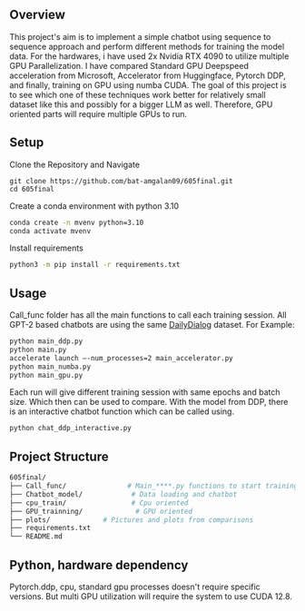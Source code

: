 ## Overview

This project's aim is to implement a simple chatbot using sequence to sequence approach and perform different methods for training the model data. For the hardwares, i have used 2x Nvidia RTX 4090 to utilize multiple GPU Parallelization. I have compared Standard GPU Deepspeed acceleration from Microsoft, Accelerator from Huggingface, Pytorch DDP, and finally, training on GPU using numba CUDA. The goal of this project is to see which one of these techniques work better for relatively small dataset like this and possibly for a bigger LLM as well. Therefore, GPU oriented parts will require multiple GPUs to run.
## Setup

Clone the Repository and Navigate

```
git clone https://github.com/bat-amgalan09/605final.git
cd 605final
```

Create a conda environment with python 3.10

```bash
conda create -n mvenv python=3.10
conda activate mvenv
```

Install requirements

```bash
python3 -m pip install -r requirements.txt
```

## Usage

Call_func folder has all the main functions to call each training session. 
All GPT-2 based chatbots are using the same [DailyDialog](https://huggingface.co/datasets/daily_dialog) dataset. For Example:

```bash
python main_ddp.py
python main.py
accelerate launch —-num_processes=2 main_accelerator.py
python main_numba.py
python main_gpu.py
```
Each run will give different training session with same epochs and batch size. Which then can be used to compare. With the model from DDP, there is an interactive chatbot function which can be called using.

```bash
python chat_ddp_interactive.py
```

## Project Structure

```bash
605final/
├── Call_func/               # Main_****.py functions to start training sessions
├── Chatbot_model/            # Data loading and chatbot
├── cpu_train/                # Cpu oriented
├── GPU_trainning/             # GPU oriented
├── plots/             # Pictures and plots from comparisons
├── requirements.txt  
└── README.md
```
## Python, hardware dependency

Pytorch.ddp, cpu, standard gpu processes doesn't require specific versions. But multi GPU utilization will require the system to use CUDA 12.8.
